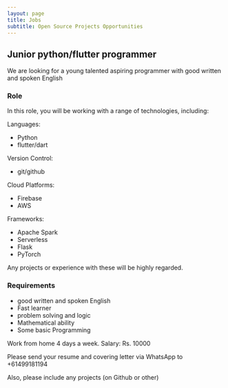 ```yaml
---
layout: page
title: Jobs
subtitle: Open Source Projects Opportunities 
---
```


## Junior python/flutter programmer

We are looking for a young talented aspiring programmer with good written and spoken English

### Role

In this role, you will be working with a range of technologies, including:

Languages:

- Python 
- flutter/dart

Version Control:

- git/github

Cloud Platforms:

- Firebase
- AWS

Frameworks:

- Apache Spark
- Serverless
- Flask
- PyTorch 

Any projects or experience with these will be highly regarded.

### Requirements

- good written and spoken English
- Fast learner
- problem solving and logic
- Mathematical ability 
- Some basic Programming 

Work from home 4 days a week. Salary: Rs. 10000 

Please send your resume and covering letter via WhatsApp to +61499181194

Also, please include any projects (on Github or other)
